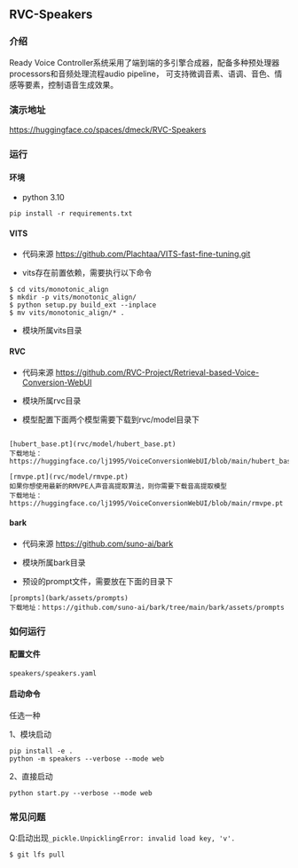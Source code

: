 ## RVC-Speakers
### 介绍

Ready Voice Controller系统采用了端到端的多引擎合成器，配备多种预处理器processors和音频处理流程audio pipeline，
可支持微调音素、语调、音色、情感等要素，控制语音生成效果。

### 演示地址
https://huggingface.co/spaces/dmeck/RVC-Speakers


### 运行
#### 环境
- python 3.10
```shell
pip install -r requirements.txt
```

#### VITS
- 代码来源 https://github.com/Plachtaa/VITS-fast-fine-tuning.git

- vits存在前置依赖，需要执行以下命令
```shell
$ cd vits/monotonic_align
$ mkdir -p vits/monotonic_align/
$ python setup.py build_ext --inplace
$ mv vits/monotonic_align/* .

```
- 模块所属vits目录
 
#### RVC

- 代码来源  https://github.com/RVC-Project/Retrieval-based-Voice-Conversion-WebUI

- 模块所属rvc目录

- 模型配置下面两个模型需要下载到rvc/model目录下
``` 

[hubert_base.pt](rvc/model/hubert_base.pt)
下载地址：https://huggingface.co/lj1995/VoiceConversionWebUI/blob/main/hubert_base.pt

[rmvpe.pt](rvc/model/rmvpe.pt)
如果你想使用最新的RMVPE人声音高提取算法，则你需要下载音高提取模型 
下载地址：https://huggingface.co/lj1995/VoiceConversionWebUI/blob/main/rmvpe.pt
```
#### bark

- 代码来源  https://github.com/suno-ai/bark

- 模块所属bark目录

- 预设的prompt文件，需要放在下面的目录下
``` 
[prompts](bark/assets/prompts)
下载地址：https://github.com/suno-ai/bark/tree/main/bark/assets/prompts
```


### 如何运行

#### 配置文件
    speakers/speakers.yaml

#### 启动命令
任选一种

1、模块启动

```shell
pip install -e .
python -m speakers --verbose --mode web
```
2、直接启动
```shell
python start.py --verbose --mode web
```


### 常见问题

Q:启动出现`_pickle.UnpicklingError: invalid load key, 'v'.`

```shell
$ git lfs pull 
```
